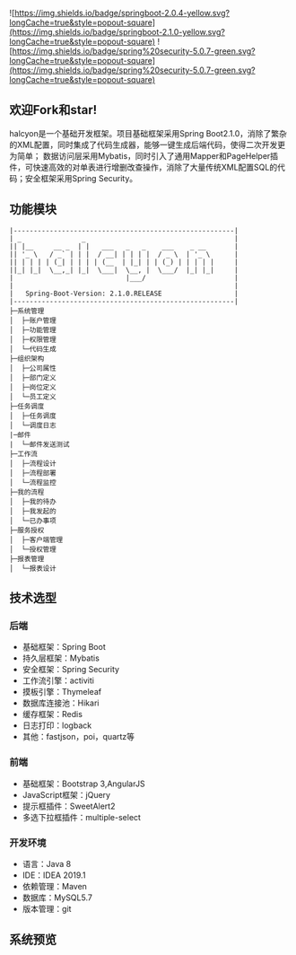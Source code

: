 ![https://img.shields.io/badge/springboot-2.0.4-yellow.svg?longCache=true&style=popout-square](https://img.shields.io/badge/springboot-2.1.0-yellow.svg?longCache=true&style=popout-square)
![https://img.shields.io/badge/spring%20security-5.0.7-green.svg?longCache=true&style=popout-square](https://img.shields.io/badge/spring%20security-5.0.7-green.svg?longCache=true&style=popout-square)

## 欢迎Fork和star!

halcyon是一个基础开发框架。项目基础框架采用Spring Boot2.1.0，消除了繁杂的XML配置，同时集成了代码生成器，能够一键生成后端代码，使得二次开发更为简单；
数据访问层采用Mybatis，同时引入了通用Mapper和PageHelper插件，可快速高效的对单表进行增删改查操作，消除了大量传统XML配置SQL的代码；安全框架采用Spring Security。


## 功能模块

```
|-------------------------------------------------------|
| _               _                                     |
|| |__     __ _  | |   ___   _   _    ___    _ __       |
|| '_ \   / _` | | |  / __| | | | |  / _ \  | '_ \      |
|| | | | | (_| | | | | (__  | |_| | | (_) | | | | |     |
||_| |_|  \__,_| |_|  \___|  \__, |  \___/  |_| |_|     |
|                            |___/                      |
|                                                       |
|   Spring-Boot-Version: 2.1.0.RELEASE                  |
|-------------------------------------------------------|
├─系统管理
│  ├─账户管理
│  ├─功能管理
│  ├─权限管理
│  └─代码生成
├─组织架构
│  ├─公司属性
│  ├─部门定义
│  ├─岗位定义
│  └─员工定义
├─任务调度
│  ├─任务调度
│  └─调度日志
|─邮件
|  └─邮件发送测试
├─工作流
│  ├─流程设计
│  ├─流程部署
│  └─流程监控
├─我的流程
│  ├─我的待办
│  ├─我发起的
│  └─已办事项
├─服务授权
│  ├─客户端管理
│  └─授权管理
├─报表管理
│  └─报表设计
```


## 技术选型

### 后端

- 基础框架：Spring Boot
- 持久层框架：Mybatis
- 安全框架：Spring Security
- 工作流引擎：activiti
- 摸板引擎：Thymeleaf
- 数据库连接池：Hikari
- 缓存框架：Redis
- 日志打印：logback
- 其他：fastjson，poi，quartz等

### 前端
- 基础框架：Bootstrap 3,AngularJS
- JavaScript框架：jQuery
- 提示框插件：SweetAlert2
- 多选下拉框插件：multiple-select

### 开发环境
- 语言：Java 8
- IDE：IDEA 2019.1
- 依赖管理：Maven
- 数据库：MySQL5.7
- 版本管理：git


## 系统预览


